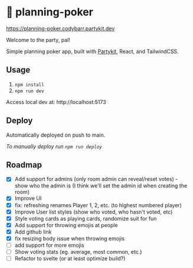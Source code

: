 # 🎈 planning-poker

https://planning-poker.codybarr.partykit.dev

Welcome to the party, pal!

Simple planning poker app, built with [Partykit](https://partykit.io), React, and TailwindCSS.

## Usage

1. `npm install`
2. `npm run dev`

Access local dev at: http://localhost:5173

## Deploy

Automatically deployed on push to main.

_To manually deploy run `npm run deploy`_

## Roadmap

- [x] Add support for admins (only room admin can reveal/reset votes) - show who the admin is (I think we'll set the admin id when creating the room)
- [x] Improve UI
- [x] fix: refreshing renames Player 1, 2, etc. (to highest numbered player)
- [x] Improve User list styles (show who voted, who hasn't voted, etc)
- [x] Style voting cards as playing cards, randomize suit for fun
- [x] Add support for throwing emojis at people
- [x] Add github link
- [x] fix resizing body issue when throwing emojis
- [ ] add support for more emojis
- [ ] Show voting stats (eg. average, most common, etc.)
- [ ] Refactor to svelte (or at least optimize build?)
